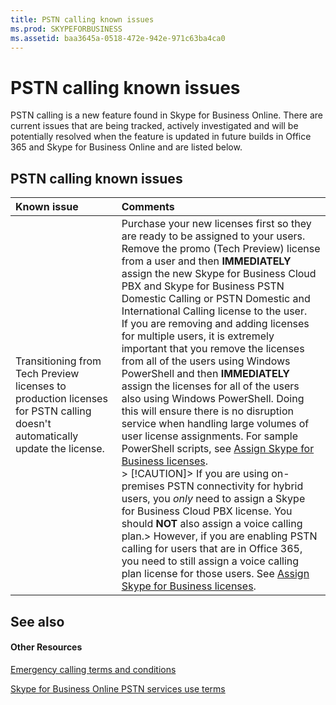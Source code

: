 ```yaml
---
title: PSTN calling known issues
ms.prod: SKYPEFORBUSINESS
ms.assetid: baa3645a-0518-472e-942e-971c63ba4ca0
---
```




# PSTN calling known issues

PSTN calling is a new feature found in Skype for Business Online. There are current issues that are being tracked, actively investigated and will be potentially resolved when the feature is updated in future builds in Office 365 and Skype for Business Online and are listed below.
  
    
    


## PSTN calling known issues



|**Known issue**|**Comments**|
|:-----|:-----|
|Transitioning from Tech Preview licenses to production licenses for PSTN calling doesn't automatically update the license.  <br/> |Purchase your new licenses first so they are ready to be assigned to your users. Remove the promo (Tech Preview) license from a user and then **IMMEDIATELY** assign the new Skype for Business Cloud PBX and Skype for Business PSTN Domestic Calling or PSTN Domestic and International Calling license to the user. <br/> If you are removing and adding licenses for multiple users, it is extremely important that you remove the licenses from all of the users using Windows PowerShell and then **IMMEDIATELY** assign the licenses for all of the users also using Windows PowerShell. Doing this will ensure there is no disruption service when handling large volumes of user license assignments. For sample PowerShell scripts, see [Assign Skype for Business licenses](assign-skype-for-business-licenses.md).  <br/> > [!CAUTION]> If you are using on-premises PSTN connectivity for hybrid users, you  *only*  need to assign a Skype for Business Cloud PBX license. You should **NOT** also assign a voice calling plan.> However, if you are enabling PSTN calling for users that are in Office 365, you need to still assign a voice calling plan license for those users. See  [Assign Skype for Business licenses](assign-skype-for-business-licenses.md).           |
   

  
    
    

## See also


#### Other Resources


  
    
    
 [Emergency calling terms and conditions](emergency-calling-terms-and-conditions.md)
  
    
    
 [Skype for Business Online PSTN services use terms](skype-for-business-online-pstn-services-use-terms.md)
